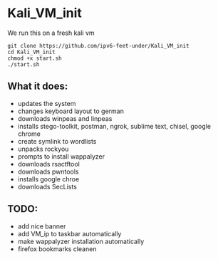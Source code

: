 # Kali_VM_init
We run this on a fresh kali vm
```
git clone https://github.com/ipv6-feet-under/Kali_VM_init
cd Kali_VM_init
chmod +x start.sh
./start.sh
```

## What it does:

* updates the system
* changes keyboard layout to german
* downloads winpeas and linpeas
* installs stego-toolkit, postman, ngrok, sublime text, chisel, google chrome
* create symlink to wordlists
* unpacks rockyou
* prompts to install wappalyzer
* downloads rsactftool
* downloads pwntools
* installs google chroe
* downloads SecLists


## TODO:

* add nice banner
* add VM_ip  to taskbar automatically
* make wappalyzer installation automatically
* firefox bookmarks cleanen